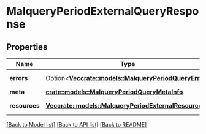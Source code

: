 # MalqueryPeriodExternalQueryResponse

## Properties

Name | Type | Description | Notes
------------ | ------------- | ------------- | -------------
**errors** | Option<[**Vec<crate::models::MalqueryPeriodQueryError>**](malquery.QueryError.md)> | Query errors | [optional]
**meta** | [**crate::models::MalqueryPeriodQueryMetaInfo**](malquery.QueryMetaInfo.md) |  |
**resources** | [**Vec<crate::models::MalqueryPeriodExternalResource>**](malquery.ExternalResource.md) | Query results |

[[Back to Model list]](./README.md#documentation-for-models) [[Back to API list]](./README.md#documentation-for-api-endpoints) [[Back to README]](../README.md)
